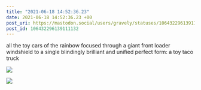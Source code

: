 ```yaml
---
title: "2021-06-18 14:52:36.23"
date: 2021-06-18 14:52:36.23 +00
post_uri: https://mastodon.social/users/gravely/statuses/106432296139111132
post_id: 106432296139111132
---
```

all the toy cars of the rainbow focused through a giant front loader windshield to a single blindingly brilliant and unified perfect form: a toy taco truck


![](/images/106432295904289572.jpg)

![](/images/106432296042261767.jpg)

